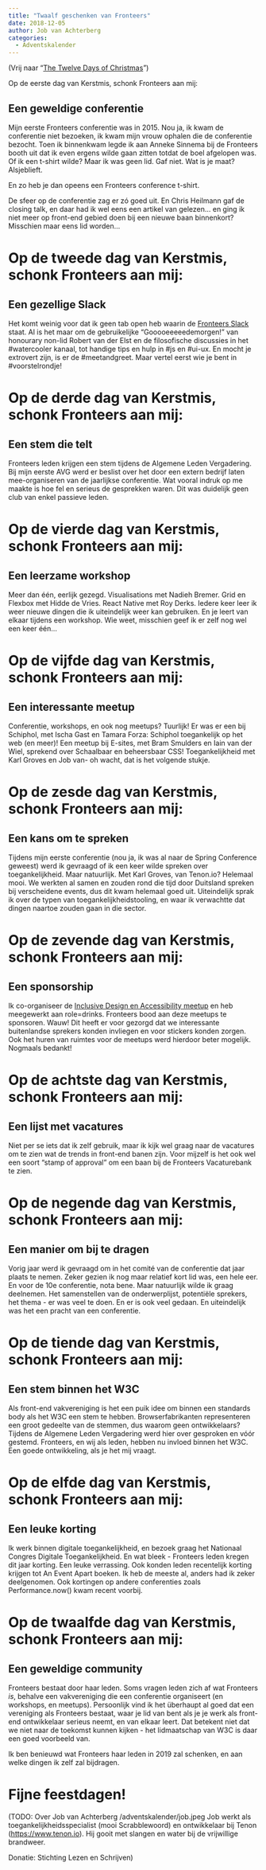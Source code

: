 ```yaml
---
title: "Twaalf geschenken van Fronteers"
date: 2018-12-05
author: Job van Achterberg
categories: 
  - Adventskalender
---
```

(Vrij naar “[The Twelve Days of Christmas](https://nl.wikipedia.org/wiki/The_Twelve_Days_of_Christmas)”)

Op de eerste dag van Kerstmis, schonk Fronteers aan mij:

## Een geweldige conferentie

Mijn eerste Fronteers conferentie was in 2015. Nou ja, ik kwam de conferentie niet bezoeken, ik kwam mijn vrouw ophalen die de conferentie bezocht. Toen ik binnenkwam legde ik aan Anneke Sinnema bij de Fronteers booth uit dat ik even ergens wilde gaan zitten totdat de boel afgelopen was. Of ik een t-shirt wilde? Maar ik was geen lid. Gaf niet. Wat is je maat? Alsjeblieft.

En zo heb je dan opeens een Fronteers conference t-shirt.

De sfeer op de conferentie zag er zó goed uit. En Chris Heilmann gaf de closing talk, en daar had ik wel eens een artikel van gelezen… en ging ik niet meer op front-end gebied doen bij een nieuwe baan binnenkort? Misschien maar eens lid worden…

# Op de tweede dag van Kerstmis, schonk Fronteers aan mij:

## Een gezellige Slack

Het komt weinig voor dat ik geen tab open heb waarin de [Fronteers Slack](https://fronteers-slack.herokuapp.com/) staat. Al is het maar om de gebruikelijke “Gooooeeeeedemorgen!” van honourary non-lid Robert van der Elst en de filosofische discussies in het #watercooler kanaal, tot handige tips en hulp in #js en #ui-ux. En mocht je extrovert zijn, is er de #meetandgreet. Maar vertel eerst wie je bent in #voorstelrondje!

# Op de derde dag van Kerstmis, schonk Fronteers aan mij:

## Een stem die telt

Fronteers leden krijgen een stem tijdens de Algemene Leden Vergadering. Bij mijn eerste AVG werd er beslist over het door een extern bedrijf laten mee-organiseren van de jaarlijkse conferentie. Wat vooral indruk op me maakte is hoe fel en serieus de gesprekken waren. Dit was duidelijk geen club van enkel passieve leden.

# Op de vierde dag van Kerstmis, schonk Fronteers aan mij:

## Een leerzame workshop

Meer dan één, eerlijk gezegd. Visualisations met Nadieh Bremer. Grid en Flexbox met Hidde de Vries. React Native met Roy Derks. Iedere keer leer ik weer nieuwe dingen die ik uiteindelijk weer kan gebruiken. En je leert van elkaar tijdens een workshop. Wie weet, misschien geef ik er zelf nog wel een keer één…

# Op de vijfde dag van Kerstmis, schonk Fronteers aan mij:

## Een interessante meetup

Conferentie, workshops, en ook nog meetups? Tuurlijk! Er was er een bij Schiphol, met Ischa Gast en Tamara Forza: Schiphol toegankelijk op het web (en meer)! Een meetup bij E-sites, met Bram Smulders en Iain van der Wiel, sprekend over Schaalbaar en beheersbaar CSS! Toegankelijkheid met Karl Groves en Job van- oh wacht, dat is het volgende stukje.

# Op de zesde dag van Kerstmis, schonk Fronteers aan mij:

## Een kans om te spreken

Tijdens mijn eerste conferentie (nou ja, ik was al naar de Spring Conference geweest) werd ik gevraagd of ik een keer wilde spreken over toegankelijkheid. Maar natuurlijk. Met Karl Groves, van Tenon.io? Helemaal mooi. We werkten al samen en zouden rond die tijd door Duitsland spreken bij verscheidene events, dus dit kwam helemaal goed uit. Uiteindelijk sprak ik over de typen van toegankelijkheidstooling, en waar ik verwachtte dat dingen naartoe zouden gaan in die sector.

# Op de zevende dag van Kerstmis, schonk Fronteers aan mij:

## Een sponsorship

Ik co-organiseer de [Inclusive Design en Accessibility meetup](https://www.idea11y.nl) en heb meegewerkt aan role=drinks. Fronteers bood aan deze meetups te sponsoren. Wauw! Dit heeft er voor gezorgd dat we interessante buitenlandse sprekers konden invliegen en voor stickers konden zorgen. Ook het huren van ruimtes voor de meetups werd hierdoor beter mogelijk. Nogmaals bedankt!

# Op de achtste dag van Kerstmis, schonk Fronteers aan mij:

## Een lijst met vacatures

Niet per se iets dat ik zelf gebruik, maar ik kijk wel graag naar de vacatures om te zien wat de trends in front-end banen zijn. Voor mijzelf is het ook wel een soort “stamp of approval” om een baan bij de Fronteers Vacaturebank te zien.

# Op de negende dag van Kerstmis, schonk Fronteers aan mij:

## Een manier om bij te dragen

Vorig jaar werd ik gevraagd om in het comité van de conferentie dat jaar plaats te nemen. Zeker gezien ik nog maar relatief kort lid was, een hele eer. En voor de 10e conferentie, nota bene. Maar natuurlijk wilde ik graag deelnemen. Het samenstellen van de onderwerplijst, potentiële sprekers, het thema - er was veel te doen. En er is ook veel gedaan. En uiteindelijk was het een pracht van een conferentie.

# Op de tiende dag van Kerstmis, schonk Fronteers aan mij:

## Een stem binnen het W3C

Als front-end vakvereniging is het een puik idee om binnen een standards body als het W3C een stem te hebben. Browserfabrikanten representeren een groot gedeelte van de stemmen, dus waarom geen ontwikkelaars? Tijdens de Algemene Leden Vergadering werd hier over gesproken en vóór gestemd. Fronteers, en wij als leden, hebben nu invloed binnen het W3C. Een goede ontwikkeling, als je het mij vraagt.

# Op de elfde dag van Kerstmis, schonk Fronteers aan mij:

## Een leuke korting

Ik werk binnen digitale toegankelijkheid, en bezoek graag het Nationaal Congres Digitale Toegankelijkheid. En wat bleek - Fronteers leden kregen dit jaar korting. Een leuke verrassing. Ook konden leden recentelijk korting krijgen tot An Event Apart boeken. Ik heb de meeste al, anders had ik zeker deelgenomen. Ook kortingen op andere conferenties zoals Performance.now() kwam recent voorbij.

# Op de twaalfde dag van Kerstmis, schonk Fronteers aan mij:

## Een geweldige community

Fronteers bestaat door haar leden. Soms vragen leden zich af wat Fronteers _is_, behalve een vakvereniging die een conferentie organiseert (en workshops, en meetups). Persoonlijk vind ik het überhaupt al goed dat een vereniging als Fronteers bestaat, waar je lid van bent als je je werk als front-end ontwikkelaar serieus neemt, en van elkaar leert. Dat betekent niet dat we niet naar de toekomst kunnen kijken - het lidmaatschap van W3C is daar een goed voorbeeld van.

Ik ben benieuwd wat Fronteers haar leden in 2019 zal schenken, en aan welke dingen ik zelf zal bijdragen.

# Fijne feestdagen!

(TODO: Over Job van Achterberg
/adventskalender/job.jpeg
Job werkt als toegankelijkheidsspecialist (mooi Scrabblewoord) en ontwikkelaar bij Tenon (https://www.tenon.io). Hij gooit met slangen en water bij de vrijwillige brandweer.

Donatie: Stichting Lezen en Schrijven)
